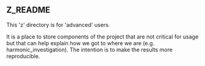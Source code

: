 Z_README
--------

This 'z' directory is for 'advanced' users.

It is a place to store components of the project that are not critical for usage but that can help explain how we got to where we are (e.g. harmonic_investigation). The intention is to make the results more reproducible.



